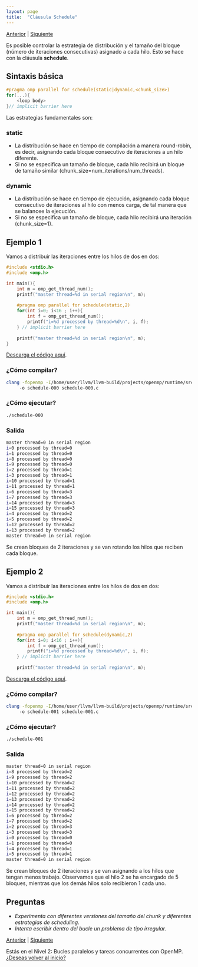 ```yaml
---
layout: page
title:  "Cláusula Schedule"
---
```

[Anterior](lastprivate-000.html) | [Siguiente](collapse-000.html)

Es posible controlar la estrategia de distribución y el tamaño del bloque (número de iteraciones consecutivas) asignado a cada hilo. Esto se hace con la cláusula **schedule**. 

## Sintaxis básica
```c
#pragma omp parallel for schedule(static|dynamic,<chunk_size>)
for(...){
    <loop body>
}// implicit barrier here

``` 
Las estrategias fundamentales son:

### static
* La distribución se hace en tiempo de compilación a manera round-robin, es decir, asignando cada bloque consecutivo de iteraciones a un hilo diferente.
* Si no se especifica un tamaño de bloque, cada hilo recibirá un bloque de tamaño similar (chunk_size=num_iterations/num_threads).

### dynamic
* La distribución se hace en tiempo de ejecución, asignando cada bloque consecutivo de iteraciones al hilo con menos carga, de tal manera que se balancee la ejecución.
* Si no se especifica un tamaño de bloque, cada hilo recibirá una iteración (chunk_size=1).

## Ejemplo 1
Vamos a distribuir las iteraciones entre los hilos de dos en dos:
```c
#include <stdio.h>
#include <omp.h>

int main(){
    int m = omp_get_thread_num();
    printf("master thread=%d in serial region\n", m);
    
    #pragma omp parallel for schedule(static,2)
    for(int i=0; i<16 ; i++){
        int f = omp_get_thread_num();
        printf("i=%d processed by thread=%d\n", i, f);
    } // implicit barrier here
    
    printf("master thread=%d in serial region\n", m);
}
```
[Descarga el código aquí](../codigo/schedule-000.c).

### ¿Cómo compilar?
```bash
clang -fopenmp -I/home/user/llvm/llvm-build/projects/openmp/runtime/src/ 
     -o schedule-000 schedule-000.c
```
### ¿Cómo ejecutar?
```bash
./schedule-000 
```
### Salida
```bash
master thread=0 in serial region
i=0 processed by thread=0
i=1 processed by thread=0
i=8 processed by thread=0
i=9 processed by thread=0
i=2 processed by thread=1
i=3 processed by thread=1
i=10 processed by thread=1
i=11 processed by thread=1
i=6 processed by thread=3
i=7 processed by thread=3
i=14 processed by thread=3
i=15 processed by thread=3
i=4 processed by thread=2
i=5 processed by thread=2
i=12 processed by thread=2
i=13 processed by thread=2
master thread=0 in serial region
```
Se crean bloques de 2 iteraciones y se van rotando los hilos que reciben cada bloque.

## Ejemplo 2
Vamos a distribuir las iteraciones entre los hilos de dos en dos:
```c
#include <stdio.h>
#include <omp.h>

int main(){
    int m = omp_get_thread_num();
    printf("master thread=%d in serial region\n", m);
    
    #pragma omp parallel for schedule(dynamic,2)
    for(int i=0; i<16 ; i++){
        int f = omp_get_thread_num();
        printf("i=%d processed by thread=%d\n", i, f);
    } // implicit barrier here
    
    printf("master thread=%d in serial region\n", m);

```
[Descarga el código aquí](../codigo/schedule-001.c).

### ¿Cómo compilar?
```bash
clang -fopenmp -I/home/user/llvm/llvm-build/projects/openmp/runtime/src/ 
     -o schedule-001 schedule-001.c
```
### ¿Cómo ejecutar?
```bash
./schedule-001
```
### Salida
```bash
master thread=0 in serial region
i=8 processed by thread=2
i=9 processed by thread=2
i=10 processed by thread=2
i=11 processed by thread=2
i=12 processed by thread=2
i=13 processed by thread=2
i=14 processed by thread=2
i=15 processed by thread=2
i=6 processed by thread=2
i=7 processed by thread=2
i=2 processed by thread=3
i=3 processed by thread=3
i=0 processed by thread=0
i=1 processed by thread=0
i=4 processed by thread=1
i=5 processed by thread=1
master thread=0 in serial region

```
Se crean bloques de 2 iteraciones y se van asignando a los hilos que tengan menos trabajo.
Observamos que el hilo 2 se ha encargado de 5 bloques, mientras que los demás hilos solo recibieron 1 cada uno.

## Preguntas
* _Experimenta con diferentes versiones del tamaño del chunk y diferentes estrategias de scheduling._
* _Intenta escribir dentro del bucle un problema de tipo irregular._

[Anterior](lastprivate-000.html) | [Siguiente](collapse-000.html)

<div class=coursetitle>Estás en el Nivel 2: Bucles paralelos y tareas concurrentes con OpenMP. <a href="main.html">¿Deseas volver al inicio?</a> </div>